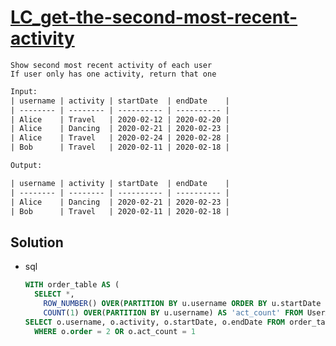# [LC_get-the-second-most-recent-activity](https://leetcode.com/problems/get-the-second-most-recent-activity)

```en
Show second most recent activity of each user
If user only has one activity, return that one
```

```txt
Input: 
| username | activity | startDate  | endDate    |
| -------- | -------- | ---------- | ---------- |
| Alice    | Travel   | 2020-02-12 | 2020-02-20 |
| Alice    | Dancing  | 2020-02-21 | 2020-02-23 |
| Alice    | Travel   | 2020-02-24 | 2020-02-28 |
| Bob      | Travel   | 2020-02-11 | 2020-02-18 |

Output:

| username | activity | startDate  | endDate    |
| -------- | -------- | ---------- | ---------- |
| Alice    | Dancing  | 2020-02-21 | 2020-02-23 |
| Bob      | Travel   | 2020-02-11 | 2020-02-18 |
```

## Solution

* sql

  ```sql
  WITH order_table AS (
    SELECT *,
      ROW_NUMBER() OVER(PARTITION BY u.username ORDER BY u.startDate DESC) AS 'order',
      COUNT(1) OVER(PARTITION BY u.username) AS 'act_count' FROM UserActivity u)
  SELECT o.username, o.activity, o.startDate, o.endDate FROM order_table o
    WHERE o.order = 2 OR o.act_count = 1
  ```
